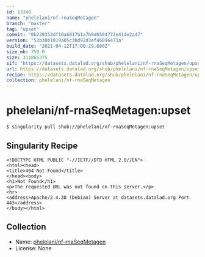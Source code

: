```yaml
---
id: 13340
name: "phelelani/nf-rnaSeqMetagen"
branch: "master"
tag: "upset"
commit: "0b229352df10a6017b1a7b9d6504772e414e2a47"
version: "53b30b1019a05c38d92d3ef46096471a"
build_date: "2021-04-12T17:00:29.600Z"
size_mb: 759.0
size: 311865375
sif: "https://datasets.datalad.org/shub/phelelani/nf-rnaSeqMetagen/upset/2021-04-12-0b229352-53b30b10/53b30b1019a05c38d92d3ef46096471a.sif"
url: https://datasets.datalad.org/shub/phelelani/nf-rnaSeqMetagen/upset/2021-04-12-0b229352-53b30b10/
recipe: https://datasets.datalad.org/shub/phelelani/nf-rnaSeqMetagen/upset/2021-04-12-0b229352-53b30b10/Singularity
collection: phelelani/nf-rnaSeqMetagen
---
```


# phelelani/nf-rnaSeqMetagen:upset

```bash
$ singularity pull shub://phelelani/nf-rnaSeqMetagen:upset
```

## Singularity Recipe

```singularity
<!DOCTYPE HTML PUBLIC "-//IETF//DTD HTML 2.0//EN">
<html><head>
<title>404 Not Found</title>
</head><body>
<h1>Not Found</h1>
<p>The requested URL was not found on this server.</p>
<hr>
<address>Apache/2.4.38 (Debian) Server at datasets.datalad.org Port 443</address>
</body></html>
```

## Collection

 - Name: [phelelani/nf-rnaSeqMetagen](https://github.com/phelelani/nf-rnaSeqMetagen)
 - License: None

